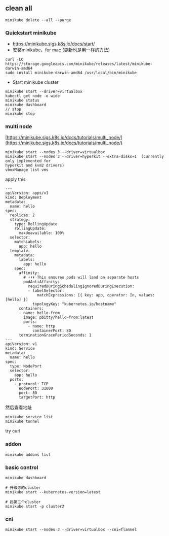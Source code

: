 ## clean all
```
minikube delete --all --purge
```

### **Quickstart minikube**

- https://minikube.sigs.k8s.io/docs/start/
- 安装minikube，for mac (更新也是用一样的方法)

```shell
curl -LO https://storage.googleapis.com/minikube/releases/latest/minikube-darwin-amd64
sudo install minikube-darwin-amd64 /usr/local/bin/minikube
```

- Start minikube cluster

```shell
minikube start --driver=virtualbox
kubectl get node -o wide
minikube status
minikube dashboard
// stop
minikube stop
```

### multi node

[https://minikube.sigs.k8s.io/docs/tutorials/multi_node/](https://minikube.sigs.k8s.io/docs/tutorials/multi_node/)

```shell
minikube start --nodes 3 --driver=virtualbox
minikube start --nodes 3 --driver=hyperkit --extra-disks=1  (currently only implemented for
hyperkit and kvm2 drivers)
vboxManage list vms
```

apply this

```shell
---
apiVersion: apps/v1
kind: Deployment
metadata:
  name: hello
spec:
  replicas: 2
  strategy:
    type: RollingUpdate
    rollingUpdate:
      maxUnavailable: 100%
  selector:
    matchLabels:
      app: hello
  template:
    metadata:
      labels:
        app: hello
    spec:
      affinity:
        # ⬇⬇⬇ This ensures pods will land on separate hosts
        podAntiAffinity:
          requiredDuringSchedulingIgnoredDuringExecution:
          - labelSelector:
              matchExpressions: [{ key: app, operator: In, values: [hello] }]
            topologyKey: "kubernetes.io/hostname"
      containers:
      - name: hello-from
        image: pbitty/hello-from:latest
        ports:
          - name: http
            containerPort: 80
      terminationGracePeriodSeconds: 1
---
apiVersion: v1
kind: Service
metadata:
  name: hello
spec:
  type: NodePort
  selector:
    app: hello
  ports:
    - protocol: TCP
      nodePort: 31000
      port: 80
      targetPort: http
```

然后查看地址

```shell
minikube service list
minikube tunnel
```

try curl

### addon

```shell
minikube addons list
```

### basic control

```shell
minikube dashboard

# 升级你的cluster
minikube start --kubernetes-version=latest

# 起第二个cluster
minikube start -p cluster2
```

### cni

```shell
minikube start --nodes 3 --driver=virtualbox --cni=flannel
```
